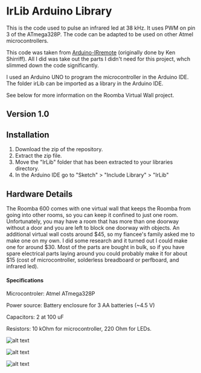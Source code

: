 # IrLib Arduino Library

This is the code used to pulse an infrared led at 38 kHz. It uses PWM on pin 3 of
the ATmega328P. The code can be adapted to be used on other Atmel microcontrollers.

This code was taken from [Arduino-IRremote](https://github.com/z3t0/Arduino-IRremote) (originally done by Ken Shirriff). All I did 
was take out the parts I didn't need for this project, whch slimmed down the code significantly.

I used an Arduino UNO to program the microcontroller in the Arduino IDE. The folder irLib can be imported as
a library in the Arduino IDE.

See below for more information on the Roomba Virtual Wall project.

## Version 1.0

## Installation

1. Download the zip of the repository.
2. Extract the zip file.
3. Move the "IrLib" folder that has been extracted to your libraries directory.
4. In the Arduino IDE go to "Sketch" > "Include Library" > "IrLib"

## Hardware Details

The Roomba 600 comes with one virtual wall that keeps the Roomba from going into other rooms, so you can keep it confined to just one room. Unfortunately, you may have a room that has more than one doorway without a door and you are left to block one doorway with objects. An additional virtual wall costs around $45, so my fiancee's family asked me to make one on my own. I did some research and it turned out I could make one for around $30. Most of the parts are bought in bulk, so if you have spare electrical parts laying around you could probably make it for about $15 (cost of microcontroller, solderless breadboard or perfboard, and infrared led).

#### Specifications

Microcontroler: Atmel ATmega328P

Power source: Battery enclosure for 3 AA batteries (~4.5 V)

Capacitors: 2 at 100 uF

Resistors: 10 kOhm for microcontroller, 220 Ohm for LEDs.

![alt text](https://i.imgur.com/rfO74aY.jpg "Arduino 1")

![alt text](https://i.imgur.com/P9Zy8Zm.jpg "Arduino 2")

![alt text](https://i.imgur.com/vmRaqAa.jpg "Arduino 3")
